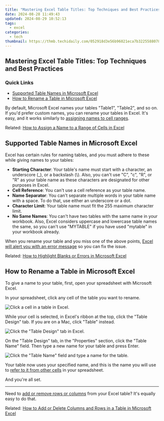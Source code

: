 ```yaml
---
title: "Mastering Excel Table Titles: Top Techniques and Best Practices"
date: 2024-08-28 11:49:43
updated: 2024-08-29 10:52:13
tags:
  - excel
categories:
  - tech
thumbnail: https://thmb.techidaily.com/052918d3e56b96021eca7b3225588078d8b2ee409e0b799bdcb8f9f006f59b01.jpg
---
```


## Mastering Excel Table Titles: Top Techniques and Best Practices

### Quick Links

* [Supported Table Names in Microsoft Excel](https://android-transfer.techidaily.com/in-2024-5-ways-to-teach-you-to-transfer-files-from-poco-x6-pro-to-other-android-devices-easily-drfone-by-drfone-transfer-from-android-transfer-from-android/)
* [How to Rename a Table in Microsoft Excel](https://youtube-clips.techidaily.com/smooth-cinematography-best-stabilizers-listed/)

 By default, Microsoft Excel names your tables "Table1", "Table2", and so on. If you'd prefer custom names, you can rename your tables in Excel. It's easy, and it works similarly to [assigning names to cell ranges](https://fox-blue.techidaily.com/2024-approved-mastering-chroma-key-techniques-in-live-broadcasts/).

Related: [How to Assign a Name to a Range of Cells in Excel](https://fox-blue.techidaily.com/2024-approved-mastering-chroma-key-techniques-in-live-broadcasts/) 

##  Supported Table Names in Microsoft Excel

 Excel has certain rules for naming tables, and you must adhere to these while giving names to your tables:

* **Starting Character**: Your table's name must start with a character, an underscore (\_), or a backslash (\\). Also, you can't use "C", "c", "R", or "R" as your table name as these characters are designated for other purposes in Excel.
* **Cell Reference**: You can't use a cell reference as your table name.
* **Name Separator**: You can't separate multiple words in your table name with a space. To do that, use either an underscore or a dot.
* **Character Limit**: Your table name must fit the 255 maximum character limit.
* **No Same Names**: You can't have two tables with the same name in your workbook. Also, Excel considers uppercase and lowercase table names the same, so you can't use "MYTABLE" if you have used "mytable" in your workbook already.

 When you rename your table and you miss one of the above points, [Excel will alert you with an error message](https://ios-unlock.techidaily.com/in-2024-iphone-12-pro-asking-for-passcode-after-ios-1714-update-what-to-do-by-drfone-ios/) so you can fix the issue.

Related: [How to Highlight Blanks or Errors in Microsoft Excel](https://ios-unlock.techidaily.com/in-2024-iphone-12-pro-asking-for-passcode-after-ios-1714-update-what-to-do-by-drfone-ios/) 

##  How to Rename a Table in Microsoft Excel

 To give a name to your table, first, open your spreadsheet with Microsoft Excel.

 In your spreadsheet, click any cell of the table you want to rename.

![Click a cell in a table in Excel.](https://static1.howtogeekimages.com/wordpress/wp-content/uploads/2021/11/1-select-table.png) 

 While your cell is selected, in Excel's ribbon at the top, click the "Table Design" tab. If you are on a Mac, click "Table" instead.

![Click the "Table Design" tab in Excel.](https://static1.howtogeekimages.com/wordpress/wp-content/uploads/2021/11/2-excel-table-design-tab.png) 

 On the "Table Design" tab, in the "Properties" section, click the "Table Name" field. Then type a new name for your table and press Enter.

![Click the "Table Name" field and type a name for the table.](https://static1.howtogeekimages.com/wordpress/wp-content/uploads/2021/11/3-naming-table-excel.png) 

 Your table now uses your specified name, and this is the name you will use to [refer to it from other cells](https://extra-information.techidaily.com/in-2024-chic-coverage-for-your-portable-screen/) in your spreadsheet.

 And you're all set.

---

 Need to [add or remove rows or columns](https://fox-glue.techidaily.com/2024-approved-the-ultimate-guide-to-top-online-tools-for-perfecting-your-video-subtitles/) from your Excel table? It's equally easy to do that.

Related: [How to Add or Delete Columns and Rows in a Table in Microsoft Excel](https://fox-glue.techidaily.com/2024-approved-the-ultimate-guide-to-top-online-tools-for-perfecting-your-video-subtitles/)

<ins class="adsbygoogle"
     style="display:block"
     data-ad-format="autorelaxed"
     data-ad-client="ca-pub-7571918770474297"
     data-ad-slot="1223367746"></ins>



<ins class="adsbygoogle"
     style="display:block"
     data-ad-client="ca-pub-7571918770474297"
     data-ad-slot="8358498916"
     data-ad-format="auto"
     data-full-width-responsive="true"></ins>
